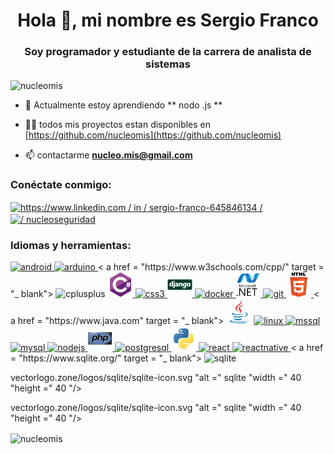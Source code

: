 ### <h1 align = "center"> Hola 👋, mi nombre es Sergio Franco </h1>
<h3 align = "center"> Soy programador y estudiante de la carrera de analista de sistemas </h3>

<p align = "left" > <img src = "https://komarev.com/ghpvc/?username=nucleomis&label=Profile%20views&color=0e75b6&style=flat" alt = "nucleomis" /> </p>

- 🌱 Actualmente estoy aprendiendo ** nodo .js **

- 👨‍💻 todos mis proyectos estan disponibles en [https://github.com/nucleomis](https://github.com/nucleomis)

- 📫 contactarme **nucleo.mis@gmail.com**

<h3 align = "left"> Conéctate conmigo: </h3>
<p align = "left">
<a href="www.linkedin.com/in/sergio-franco-645846134/" target="blank"> <img align = "center" src = " https://raw.githubusercontent.com/rahuldkjain/github-profile-readme-generator/master/src/images/icons/Social/linked-in-alt.svg "alt =" https://www.linkedin.com / in / sergio-franco-645846134 / "height =" 30 "width =" 40 "/> </a>
<a href="https://fb.com//nucleoseguridad" target="blank"> <img align = "center" src = "https://raw.githubusercontent.com/rahuldkjain/github-profile-readme-generator/master/src/images/icons/Social/facebook.svg" alt = "/ nucleoseguridad" height = "30" width = "40" /> </a>
</p>

<h3 align = "left">Idiomas y herramientas: </h3>
<p align = "left"> 
  <a href="https://developer.android.com" target="_blank"> 
    <img src = "https://raw.githubusercontent.com/devicons/devicon/master/ icons / android / android-original-wordmark.svg "alt =" android "width =" 40 "height =" 40 "/> 
  </a> 
  <a href =" https://www.arduino.cc/ "objetivo = "_ blank"> 
    <img src = "https://cdn.worldvectorlogo.com/logos/arduino-1.svg" alt = "arduino" width = "40" height = "40" /> 
  </a> 
  < a href = "https://www.w3schools.com/cpp/" target = "_ blank">
    <img src = "https://raw.githubusercontent.com/devicons/devicon/master/icons/cplusplus/cplusplus- original.svg "alt = "cplusplus" width = "40" height = "40" /> 
  </a> 
  <a href="https://www.w3schools.com/cs/" target="_blank"> 
    <img src = " https://raw.githubusercontent.com/devicons/devicon/master/icons/csharp/csharp-original.svg "alt =" csharp "width =" 40 "height =" 40 "/> 
  </a> 
  <a href = "https://www.w3schools.com/css/" target = "_ blank"> 
    <img src = "https://raw.githubusercontent.com/devicons/devicon/master/icons/css3/css3-original- wordmark.svg "alt =" css3 "width =" 40 "height =" 40 "/> 
  </a> 
  <a href="https://www.djangoproject.com/" target="_blank"> 
    <img src = "https://raw.githubusercontent.com/devicons/devicon/master/icons/django/django-original.svg "alt =" django "width =" 40 "height =" 40 "/> 
  </a> 
  <a href = "https://www.docker.com/" target = "_ blank"> 
    <img src = "https://raw.githubusercontent.com/devicons/devicon/master/icons/docker/docker-original-wordmark. svg "alt =" docker "width =" 40 "height =" 40 "/> 
  </a> 
  <a href="https://dotnet.microsoft.com/" target="_blank"> 
    <img src =" https://raw.githubusercontent.com/devicons/devicon/master/icons/dot-net/dot-net-original-wordmark.svg "alt =" dotnet "width =" 40 "height =" 40 "/> 
  </a> 
  <a href = "https://git-scm.com/" target = "_ blank"> 
    <img src = "https://www.vectorlogo.zone/logos/git-scm/git-scm-icon.svg" alt = "git" width = "40" height = "40" /> 
  </a> 
  <a href="https://www.w3.org/html/" target="_blank"> 
    <img src = " https://raw.githubusercontent.com/devicons/devicon/master/icons/html5/html5-original-wordmark.svg "alt =" html5 "width =" 40 "height =" 40 "/> 
  </a> 
  < a href = "https://www.java.com" target = "_ blank"> 
    <img src = "https://raw.githubusercontent.com/devicons/devicon/master/icons/java/java-original.svg "alt =" java "width =" 40 "height =" 40 "/>
  </a> 
  <a href="https://www.linux.org/" target="_blank"> <img src = "https://raw.githubusercontent.com/devicons/devicon/master/icons/linux /linux-original.svg "alt =" linux "width =" 40 "height =" 40 "/> 
  </a> 
  <a href =" https://www.microsoft.com/en-us/sql-server "target =" _ blank "> 
    <img src =" https://www.svgrepo.com/show/303229/microsoft-sql-server-logo.svg "alt =" mssql "width =" 40 "height =" 40 "/> 
  </a> 
  <a href="https://www.mysql.com/" target="_blank"> 
    <img src =" https://raw.githubusercontent.com/devicons/devicon/master/ icons / mysql / mysql-original-wordmark.svg "alt = "mysql" width = "40" height = "40" />       </a> 
  <a href="https://nodejs.org" target="_blank"> 
    <img src = "https: // raw .githubusercontent.com / devicons / devicon / master / icons / nodejs / nodejs-original-wordmark.svg "alt =" nodejs "width =" 40 "height =" 40 "/> 
  </a> 
  <a href =" https : //www.php.net "target =" _ blank "> 
    <img src =" https://raw.githubusercontent.com/devicons/devicon/master/icons/php/php-original.svg "alt =" php "width =" 40 "height =" 40 "/> 
  </a> 
  <a href="https://www.postgresql.org" target="_blank"> 
    <img src =" https: //raw.githubusercontent .com / devicons / devicon / master / icons / postgresql / postgresql-original-wordmark.svg "alt =" postgresql "width =" 40 "height =" 40 "/> 
  </a> 
  <a href =" https: // www.python.org "target =" _ blank "> 
    <img src =" https://raw.githubusercontent.com/devicons/devicon/master/icons/python/python-original.svg "alt =" python "width = "40" height = "40" /> 
  </a> 
  <a href="https://reactjs.org/" target="_blank"> <img src = "https://raw.githubusercontent.com/devicons /devicon/master/icons/react/react-original-wordmark.svg "alt =" react "width =" 40 "height =" 40 "/> 
  </a> 
  <a href =" https: // reactnative.dev / "target =" _ blank "> 
    <img src =" https://reactnative.dev/img/header_logo.svg "alt =" reactnative "width =" 40 "height =" 40 "/> 
  </a> 
  < a href = "https://www.sqlite.org/" target = "_ blank"> 
    <img src = "https://www.vectorlogo.zone/logos/sqlite/sqlite-icon.svg" alt = "sqlite "width =" 40 "height =" 40 "/> 
  </a> 
</p>vectorlogo.zone/logos/sqlite/sqlite-icon.svg "alt =" sqlite "width =" 40 "height =" 40 "/> 
</a> </p>vectorlogo.zone/logos/sqlite/sqlite-icon.svg "alt =" sqlite "width =" 40 "height =" 40 "/> 
</a> 
</p>
<p> 
  <img align = "center" src = "https://github-readme-stats.vercel.app/api/top-langs?username=nucleomis&show_icons=true&locale=en&layout=compact" alt = "nucleomis" /> </p>
